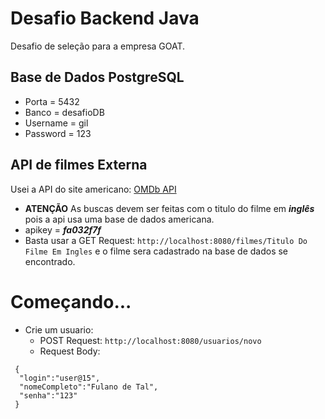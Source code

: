 # Desafio Backend Java
 Desafio de seleção para a empresa GOAT.
 
 ## Base de Dados PostgreSQL
  - Porta = 5432
  - Banco = desafioDB
  - Username = gil
  - Password = 123
 
 ## API de filmes Externa
   Usei a API do site americano: [OMDb API](http://www.omdbapi.com/)
  - **ATENÇÃO** As buscas devem ser feitas com o titulo do filme em **_inglês_** pois a api usa uma base de dados americana.
  - apikey = **_fa032f7f_**
  - Basta usar a GET Request: `http://localhost:8080/filmes/Titulo Do Filme Em Ingles` e o filme sera cadastrado na base de dados se encontrado.
 
 # Começando...
   - Crie um usuario:
     - POST Request: 
      `http://localhost:8080/usuarios/novo`
     - Request Body:     
```
 {
  "login":"user@15",
  "nomeCompleto":"Fulano de Tal",
  "senha":"123"
 }
```
